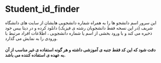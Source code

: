 # Student_id_finder
این سرور اسم دانشجو ها را به همراه شماره دانشجویی هایشان از سایت های دانشگاه شریف (در این نسخه فقط دانشجویان رشته ی فیزیک) دانلود کرده و در دیتا بیس خود ذخیره می کند و با ورود بخشی از اسم یا شماره دانشجویی ، اطلاعات افراد مرتبط با ورودی را به نمایش می گذارد.


#### دقت شود که این کد فقط جنبه ی آموزشی داشته و هر گونه استفاده ی غیر مناسب از آن به عهده ی استفاده کننده می باشد.
